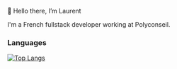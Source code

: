 👋 Hello there, I’m Laurent

I'm a French fullstack developer working at Polyconseil.

### Languages
[![Top Langs](https://github-readme-stats.vercel.app/api/top-langs/?username=laurenttainturier)](https://github.com/laurenttainturier/github-readme-stats)
